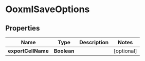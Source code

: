 
# OoxmlSaveOptions

## Properties
Name | Type | Description | Notes
------------ | ------------- | ------------- | -------------
**exportCellName** | **Boolean** |  |  [optional]



